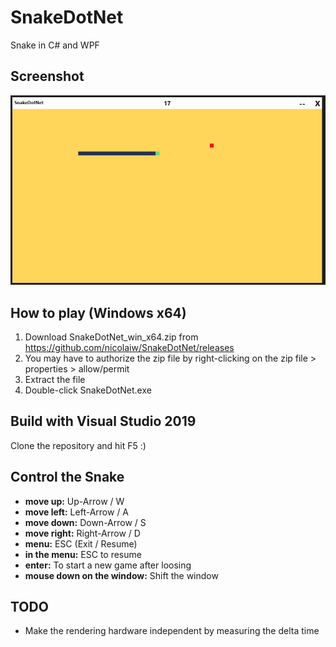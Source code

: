 # SnakeDotNet
Snake in C# and WPF

## Screenshot

![](https://github.com/nicolaiw/SnakeDotNet/blob/main/Screenshots/Screenshot1.PNG)
    
## How to play (Windows x64)

1. Download SnakeDotNet_win_x64.zip from https://github.com/nicolaiw/SnakeDotNet/releases
2. You may have to authorize the zip file by right-clicking on the zip file > properties > allow/permit
3. Extract the file
4. Double-click SnakeDotNet.exe

## Build with Visual Studio 2019
Clone the repository and hit F5 :)

## Control the Snake
* **move up:** Up-Arrow / W
* **move left:** Left-Arrow / A
* **move down:** Down-Arrow / S
* **move right:** Right-Arrow / D
* **menu:** ESC (Exit / Resume)
* **in the menu:** ESC to resume
* **enter:** To start a new game after loosing
* **mouse down on the window:** Shift the window

## TODO
* Make the rendering hardware independent by measuring the delta time
